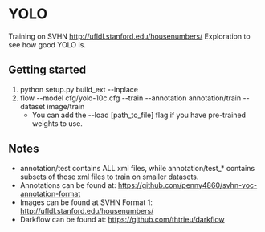 # YOLO
Training on SVHN http://ufldl.stanford.edu/housenumbers/
Exploration to see how good YOLO is.

## Getting started
1. python setup.py build_ext --inplace
2. flow --model cfg/yolo-10c.cfg --train --annotation annotation/train --dataset image/train
    - You can add the --load [path_to_file] flag if you have pre-trained weights to use.

## Notes
* annotation/test contains ALL xml files, while annotation/test_* contains subsets of those xml files to train on smaller datasets.
* Annotations can be found at: https://github.com/penny4860/svhn-voc-annotation-format
* Images can be found at SVHN Format 1: http://ufldl.stanford.edu/housenumbers/
* Darkflow can be found at: https://github.com/thtrieu/darkflow